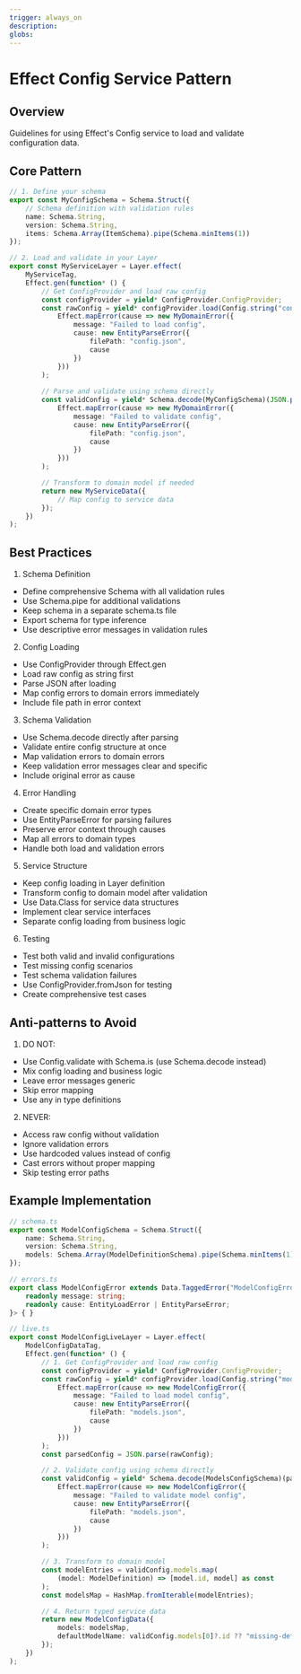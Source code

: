 ```yaml
---
trigger: always_on
description: 
globs: 
---
```

# Effect Config Service Pattern

## Overview
Guidelines for using Effect's Config service to load and validate configuration data.

## Core Pattern
```typescript
// 1. Define your schema
export const MyConfigSchema = Schema.Struct({
    // Schema definition with validation rules
    name: Schema.String,
    version: Schema.String,
    items: Schema.Array(ItemSchema).pipe(Schema.minItems(1))
});

// 2. Load and validate in your Layer
export const MyServiceLayer = Layer.effect(
    MyServiceTag,
    Effect.gen(function* () {
        // Get ConfigProvider and load raw config
        const configProvider = yield* ConfigProvider.ConfigProvider;
        const rawConfig = yield* configProvider.load(Config.string("configKey")).pipe(
            Effect.mapError(cause => new MyDomainError({
                message: "Failed to load config",
                cause: new EntityParseError({
                    filePath: "config.json",
                    cause
                })
            }))
        );
        
        // Parse and validate using schema directly
        const validConfig = yield* Schema.decode(MyConfigSchema)(JSON.parse(rawConfig)).pipe(
            Effect.mapError(cause => new MyDomainError({
                message: "Failed to validate config",
                cause: new EntityParseError({
                    filePath: "config.json",
                    cause
                })
            }))
        );

        // Transform to domain model if needed
        return new MyServiceData({
            // Map config to service data
        });
    })
);
```

## Best Practices

1. Schema Definition
- Define comprehensive Schema with all validation rules
- Use Schema.pipe for additional validations
- Keep schema in a separate schema.ts file
- Export schema for type inference
- Use descriptive error messages in validation rules

2. Config Loading
- Use ConfigProvider through Effect.gen
- Load raw config as string first
- Parse JSON after loading
- Map config errors to domain errors immediately
- Include file path in error context

3. Schema Validation
- Use Schema.decode directly after parsing
- Validate entire config structure at once
- Map validation errors to domain errors
- Keep validation error messages clear and specific
- Include original error as cause

4. Error Handling
- Create specific domain error types
- Use EntityParseError for parsing failures
- Preserve error context through causes
- Map all errors to domain types
- Handle both load and validation errors

5. Service Structure
- Keep config loading in Layer definition
- Transform config to domain model after validation
- Use Data.Class for service data structures
- Implement clear service interfaces
- Separate config loading from business logic

6. Testing
- Test both valid and invalid configurations
- Test missing config scenarios
- Test schema validation failures
- Use ConfigProvider.fromJson for testing
- Create comprehensive test cases

## Anti-patterns to Avoid

1. DO NOT:
- Use Config.validate with Schema.is (use Schema.decode instead)
- Mix config loading and business logic
- Leave error messages generic
- Skip error mapping
- Use any in type definitions

2. NEVER:
- Access raw config without validation
- Ignore validation errors
- Use hardcoded values instead of config
- Cast errors without proper mapping
- Skip testing error paths

## Example Implementation

```typescript
// schema.ts
export const ModelConfigSchema = Schema.Struct({
    name: Schema.String,
    version: Schema.String,
    models: Schema.Array(ModelDefinitionSchema).pipe(Schema.minItems(1))
});

// errors.ts
export class ModelConfigError extends Data.TaggedError("ModelConfigError")<{
    readonly message: string;
    readonly cause: EntityLoadError | EntityParseError;
}> { }

// live.ts
export const ModelConfigLiveLayer = Layer.effect(
    ModelConfigDataTag,
    Effect.gen(function* () {
        // 1. Get ConfigProvider and load raw config
        const configProvider = yield* ConfigProvider.ConfigProvider;
        const rawConfig = yield* configProvider.load(Config.string("models")).pipe(
            Effect.mapError(cause => new ModelConfigError({
                message: "Failed to load model config",
                cause: new EntityParseError({
                    filePath: "models.json",
                    cause
                })
            }))
        );
        const parsedConfig = JSON.parse(rawConfig);

        // 2. Validate config using schema directly
        const validConfig = yield* Schema.decode(ModelsConfigSchema)(parsedConfig).pipe(
            Effect.mapError(cause => new ModelConfigError({
                message: "Failed to validate model config",
                cause: new EntityParseError({
                    filePath: "models.json",
                    cause
                })
            }))
        );

        // 3. Transform to domain model
        const modelEntries = validConfig.models.map(
            (model: ModelDefinition) => [model.id, model] as const
        );
        const modelsMap = HashMap.fromIterable(modelEntries);

        // 4. Return typed service data
        return new ModelConfigData({
            models: modelsMap,
            defaultModelName: validConfig.models[0]?.id ?? "missing-default"
        });
    })
);
``` 
